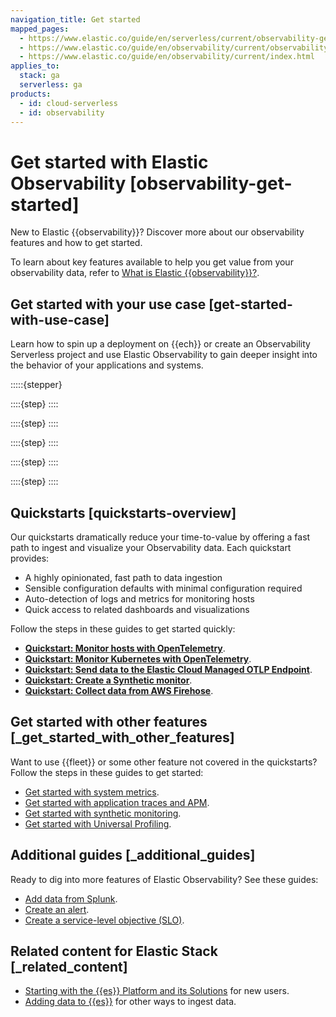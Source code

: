 ```yaml
---
navigation_title: Get started
mapped_pages:
  - https://www.elastic.co/guide/en/serverless/current/observability-get-started.html
  - https://www.elastic.co/guide/en/observability/current/observability-get-started.html
  - https://www.elastic.co/guide/en/observability/current/index.html
applies_to:
  stack: ga
  serverless: ga
products:
  - id: cloud-serverless
  - id: observability
---
```


# Get started with Elastic Observability [observability-get-started]

New to Elastic {{observability}}? Discover more about our observability features and how to get started.

To learn about key features available to help you get value from your observability data, refer to [What is Elastic {{observability}}?](/solutions/observability/get-started/what-is-elastic-observability.md).

## Get started with your use case [get-started-with-use-case]

Learn how to spin up a deployment on {{ech}} or create an Observability Serverless project and use Elastic Observability to gain deeper insight into the behavior of your applications and systems.

:::::{stepper}

::::{step}
::::

::::{step}
::::

::::{step}
::::

::::{step}
::::

::::{step}
::::

## Quickstarts [quickstarts-overview]

Our quickstarts dramatically reduce your time-to-value by offering a fast path to ingest and visualize your Observability data. Each quickstart provides:

* A highly opinionated, fast path to data ingestion
* Sensible configuration defaults with minimal configuration required
* Auto-detection of logs and metrics for monitoring hosts
* Quick access to related dashboards and visualizations

Follow the steps in these guides to get started quickly:

* [**Quickstart: Monitor hosts with OpenTelemetry**](/solutions/observability/get-started/quickstart-monitor-hosts-with-opentelemetry.md).
* [**Quickstart: Monitor Kubernetes with OpenTelemetry**](/solutions/observability/get-started/quickstart-unified-kubernetes-observability-with-elastic-distributions-of-opentelemetry-edot.md).
* [**Quickstart: Send data to the Elastic Cloud Managed OTLP Endpoint**](/solutions/observability/get-started/quickstart-elastic-cloud-otel-endpoint.md).
* [**Quickstart: Create a Synthetic monitor**](/solutions/observability/get-started/quickstart-create-synthetic-monitor.md).
* [**Quickstart: Collect data from AWS Firehose**](/solutions/observability/get-started/quickstart-collect-data-with-aws-firehose.md).

## Get started with other features [_get_started_with_other_features]

Want to use {{fleet}} or some other feature not covered in the quickstarts? Follow the steps in these guides to get started:

* [Get started with system metrics](/solutions/observability/infra-and-hosts/get-started-with-system-metrics.md).
* [Get started with application traces and APM](/solutions/observability/apm/get-started-fleet-managed-apm-server.md).
* [Get started with synthetic monitoring](/solutions/observability/synthetics/index.md).
* [Get started with Universal Profiling](/solutions/observability/infra-and-hosts/get-started-with-universal-profiling.md).

## Additional guides [_additional_guides]

Ready to dig into more features of Elastic Observability? See these guides:

* [Add data from Splunk](/observability/get-started/other-tutorials/add-data-from-splunk.md).
* [Create an alert](/solutions/observability/incident-management/alerting.md).
* [Create a service-level objective (SLO)](/solutions/observability/incident-management/create-an-slo.md).

## Related content for Elastic Stack [_related_content]

* [Starting with the {{es}} Platform and its Solutions](/get-started/index.md) for new users.
* [Adding data to {{es}}](/manage-data/ingest.md) for other ways to ingest data.